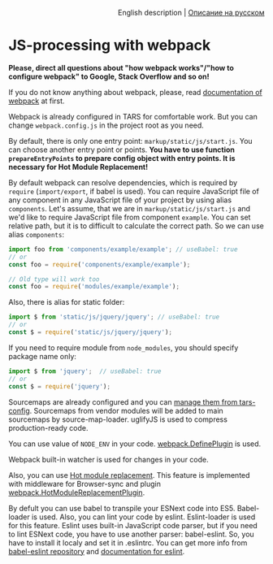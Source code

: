 <p align="right">
English description | <a href="../ru/js-webpack-processing.md">Описание на русском</a>
</p>

# JS-processing with webpack

**Please, direct all questions about "how webpack works"/"how to configure webpack" to Google, Stack Overflow and so on!**

If you do not know anything about webpack, please, read [documentation of webpack](http://webpack.github.io/docs/) at first.

Webpack is already configured in TARS for comfortable work. But you can change `webpack.config.js` in the project root as you need.

By default, there is only one entry point: `markup/static/js/start.js`. You can choose another entry point or points. **You have to use function `prepareEntryPoints` to prepare config object with entry points. It is necessary for Hot Module Replacement!**

By default webpack can resolve dependencies, which is required by `require` (`import/export`, if babel is used). You can require JavaScript file of any component in any JavaScript file of your project by using alias `components`. Let's assume, that we are in `markup/static/js/start.js` and we'd like to require JavaScript file from component `example`. You can set relative path, but it is to difficult to calculate the correct path. So we can use alias `components`:

```js
import foo from 'components/example/example'; // useBabel: true
// or
const foo = require('components/example/example');

// Old type will work too
const foo = require('modules/example/example');
```

Also, there is alias for static folder:

```js
import $ from 'static/js/jquery/jquery'; // useBabel: true
// or
const $ = require('static/js/jquery/jquery');
```

If you need to require module from `node_modules`, you should specify package name only:

```js
import $ from 'jquery';  // useBabel: true
// or
const $ = require('jquery');
```

Sourcemaps are already configured and you can [manage them from tars-config](options.md#sourcemaps). Sourcemaps from vendor modules will be added to main sourcemaps by source-map-loader. uglifyJS is used to compress production-ready code.

You can use value of `NODE_ENV` in your code. [webpack.DefinePlugin](http://webpack.github.io/docs/list-of-plugins.html#defineplugin) is used.

Webpack built-in watcher is used for changes in your code.

Also, you can use [Hot module replacement](https://webpack.github.io/docs/hot-module-replacement.html). This feature is implemented with middleware for Browser-sync and plugin [webpack.HotModuleReplacementPlugin](http://webpack.github.io/docs/list-of-plugins.html#hotmodulereplacementplugin).

By defult you can use babel to transpile your ESNext code into ES5. Babel-loader is used. Also, you can lint your code by eslint. Eslint-loader is used for this feature. Eslint uses built-in JavaScript code parser, but if you need to lint ESNext code, you have to use another parser: babel-eslint. So, you have to install it localy and set it in .eslintrc. You can get more info from [babel-eslint repository](https://github.com/babel/babel-eslint) and [documentation for eslint](http://eslint.org/docs/user-guide/configuring#specifying-parser-options).
